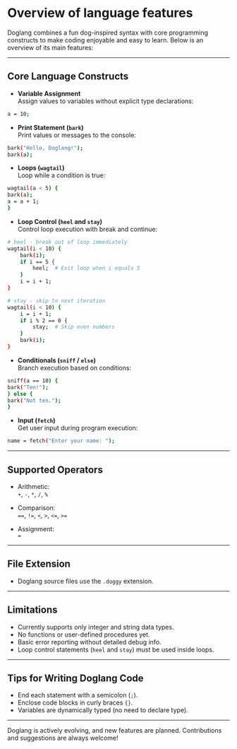 # Overview of language features

Doglang combines a fun dog-inspired syntax with core programming constructs to make coding enjoyable and easy to learn. Below is an overview of its main features:

---

## Core Language Constructs

- **Variable Assignment**  
  Assign values to variables without explicit type declarations:
```bash
a = 10;
```

- **Print Statement (`bark`)**  
Print values or messages to the console:
```bash
bark("Hello, Doglang!");
bark(a);
```

- **Loops (`wagtail`)**  
Loop while a condition is true:
```bash
wagtail(a < 5) {
bark(a);
a = a + 1;
}
```

- **Loop Control (`heel` and `stay`)**  
Control loop execution with break and continue:
```bash
# heel - break out of loop immediately
wagtail(i < 10) {
    bark(i);
    if i == 5 {
        heel;  # Exit loop when i equals 5
    }
    i = i + 1;
}

# stay - skip to next iteration
wagtail(i < 10) {
    i = i + 1;
    if i % 2 == 0 {
        stay;  # Skip even numbers
    }
    bark(i);
}
```

- **Conditionals (`sniff` / `else`)**  
Branch execution based on conditions:
```bash
sniff(a == 10) {
bark("Ten!");
} else {
bark("Not ten.");
}
```

- **Input (`fetch`)**  
Get user input during program execution:
```bash
name = fetch("Enter your name: ");
```

---

## Supported Operators

- Arithmetic:  
`+`, `-`, `*`, `/`, `%`

- Comparison:  
`==`, `!=`, `<`, `>`, `<=`, `>=`

- Assignment:  
`=`

---

## File Extension

- Doglang source files use the `.doggy` extension.

---

## Limitations

- Currently supports only integer and string data types.
- No functions or user-defined procedures yet.
- Basic error reporting without detailed debug info.
- Loop control statements (`heel` and `stay`) must be used inside loops.

---

## Tips for Writing Doglang Code

- End each statement with a semicolon (`;`).
- Enclose code blocks in curly braces `{}`.
- Variables are dynamically typed (no need to declare type).

---

Doglang is actively evolving, and new features are planned. Contributions and suggestions are always welcome!


